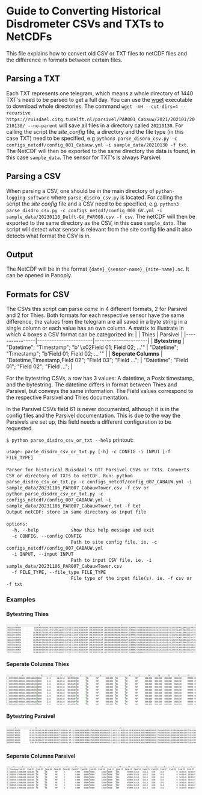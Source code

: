 # Guide to Converting Historical Disdrometer CSVs and TXTs to NetCDFs

This file explains how to convert old CSV or TXT files to netCDF files and the difference in formats between certain files. 

## Parsing a TXT
Each TXT represents one telegram, which means a whole directory of 1440 TXT's need to be parsed to get a full day. You can use the [wget](https://linuxize.com/post/wget-command-examples/) executable to download whole directories. The command `wget -nH --cut-dirs=4 --recursive https://ruisdael.citg.tudelft.nl/parsivel/PAR001_Cabauw/2021/202101/20210130/ --no-parent` will save all files in a directory called `20210130`.  For calling the script the *site_config* file, a directory and the file type (in this case TXT) need to be specified, e.g `python3 parse_disdro_csv.py -c configs_netcdf/config_001_Cabauw.yml -i sample_data/20210130 -f txt`. The NetCDF will then be exported to the same directory the data is found, in this case `sample_data`. The sensor for TXT's is always Parsivel.

## Parsing a CSV
When parsing a CSV, one should be in the main directory of `python-logging-software` where `parse_disdro_csv.py` is located. For calling the script the *site config* file and a CSV need to be specified, e.g. `python3 parse_disdro_csv.py -c configs_netcdf/config_008_GV.yml -i sample_data/20230116_Delft-GV_PAR008.csv -f csv`. The netCDF will then be exported to the same directory as the CSV, in this case `sample_data`. The script will detect what sensor is relevant from the site config file and it also detects what format the CSV is in.


## Output 
The NetCDF will be in the format `{date}_{sensor-name}_{site-name}.nc`. It can be opened in Panoply.

## Formats for CSV

The CSVs this script can parse come in 4 different formats, 2 for Parsivel and 2 for Thies. Both formats for each respective sensor have the same difference, the values from the telegram are all saved in a byte string in a single column or each value has an own column. A matrix to illustrate in which 4 boxes a CSV format can be categorized in:
|                | Thies | Parsivel   |
|----------------|-----------------------|----------------------|
| **Bytestring** |     "Datetime"; "Timestamp"; "b'$\backslash$x02Field 01; Field 02; ...'"    | "Datetime"; "Timestamp"; "b'Field 01; Field 02; ... '" |
| **Seperate Columns**    |     "Datetime,Timestamp,Field 02"; "Field 03"; "Field ...";  | "Datetime"; "Field 01"; "Field 02"; "Field ...";   |



For the bytestring CSVs, a row has 3 values: A datetime, a Posix timestamp, and the bytestring. The datetime differs in format between Thies and Parsivel, but conveys the same information. The Field values correspond to the respective Parsivel and Thies documentation.

In the Parsivel CSVs field 61 is never documented, although it is in the config files and the Parsivel documentation. This is due to the way the Parsivels are set up, this field needs a different configuration to be requested. 

`$ python parse_disdro_csv_or_txt --help` printout:

```Unix
usage: parse_disdro_csv_or_txt.py [-h] -c CONFIG -i INPUT [-f FILE_TYPE]

Parser for historical Ruisdael's OTT Parsivel CSVs or TXTs. Converts CSV or directory of TXTs to netCDF. Run: python
parse_disdro_csv_or_txt.py -c configs_netcdf/config_007_CABAUW.yml -i sample_data/20231106_PAR007_CabauwTower.csv -f csv or
python parse_disdro_csv_or_txt.py -c configs_netcdf/config_007_CABAUW.yml -i sample_data/20231106_PAR007_CabauwTower.txt -f txt
Output netCDF: store in same directory as input file

options:
  -h, --help            show this help message and exit
  -c CONFIG, --config CONFIG
                        Path to site config file. ie. -c configs_netcdf/config_007_CABAUW.yml
  -i INPUT, --input INPUT
                        Path to input CSV file. ie. -i sample_data/20231106_PAR007_CabauwTower.csv
  -f FILE_TYPE, --file_type FILE_TYPE
                        File type of the input file(s). ie. -f csv or -f txt
```

### Examples
#### Bytestring Thies
![](docs/Thies_ByteSTr.png)
#### Seperate Columns Thies
![](docs/Thies_SV.png)

#### Bytestring Parsivel
![](docs/PAR_ByteStr.png)
#### Seperate Columns Parsivel
![](docs/PAR_SV.png)

